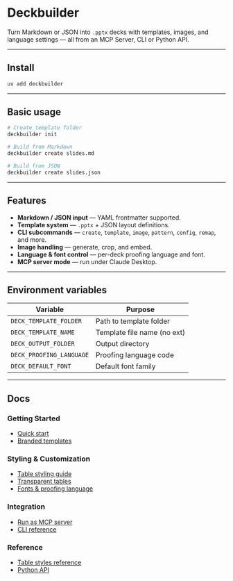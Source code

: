 # Deckbuilder

Turn Markdown or JSON into `.pptx` decks with templates, images, and language settings — all from an MCP Server, CLI or Python API.

---

## Install

```bash
uv add deckbuilder
```

---

## Basic usage

```bash
# Create template folder
deckbuilder init

# Build from Markdown
deckbuilder create slides.md

# Build from JSON
deckbuilder create slides.json
```

---

## Features

- **Markdown / JSON input** — YAML frontmatter supported.
- **Template system** — `.pptx` + JSON layout definitions.
- **CLI subcommands** — `create`, `template`, `image`, `pattern`, `config`, `remap`, and more.
- **Image handling** — generate, crop, and embed.
- **Language & font control** — per-deck proofing language and font.
- **MCP server mode** — run under Claude Desktop.

---

## Environment variables

| Variable                 | Purpose                     |
| ------------------------ | --------------------------- |
| `DECK_TEMPLATE_FOLDER`   | Path to template folder     |
| `DECK_TEMPLATE_NAME`     | Template file name (no ext) |
| `DECK_OUTPUT_FOLDER`     | Output directory            |
| `DECK_PROOFING_LANGUAGE` | Proofing language code      |
| `DECK_DEFAULT_FONT`      | Default font family         |

---

## Docs

### Getting Started
- [Quick start](tutorials/first-deck.md)
- [Branded templates](tutorials/branded-template.md)

### Styling & Customization
- [Table styling guide](howtos/table-styling.md)
- [Transparent tables](howtos/transparent-tables.md)
- [Fonts & proofing language](howtos/fonts-language.md)

### Integration
- [Run as MCP server](howtos/mcp.md)
- [CLI reference](cli.md)

### Reference
- [Table styles reference](reference/table-styles.md)
- [Python API](reference/deckbuilder.md)
